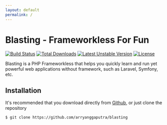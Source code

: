 ```yaml
---
layout: default
permalink: /
---
```


# Blasting - Frameworkless For Fun

[![Build Status](https://travis-ci.org/arryanggaputra/blasting.svg?branch=master)](https://travis-ci.org/arryanggaputra/blasting)
[![Total Downloads](https://poser.pugx.org/arryanggaputra/blasting/downloads)](https://packagist.org/packages/arryanggaputra/blasting)
[![Latest Unstable Version](https://poser.pugx.org/arryanggaputra/blasting/v/stable.svg)](https://packagist.org/packages/arryanggaputra/blasting)
[![License](https://poser.pugx.org/arryanggaputra/blasting/license.svg)](https://packagist.org/packages/arryanggaputra/blasting)

Blasting is a PHP Frameworkless that helps you quickly learn and run yet powerful web applications without framework, such as Laravel, Symfony, etc.

## Installation
It's recommended that you download directly from [Github](https://github.com/arryanggaputra/blasting), or just clone the repository
```bash
$ git clone https://github.com/arryanggaputra/blasting
```

